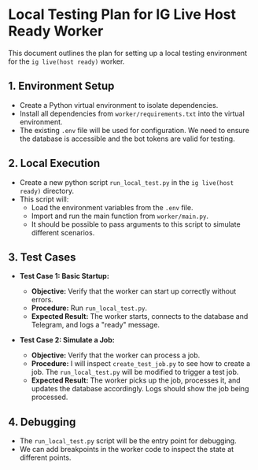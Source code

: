 # Local Testing Plan for IG Live Host Ready Worker

This document outlines the plan for setting up a local testing environment for the `ig live(host ready)` worker.

## 1. Environment Setup

*   Create a Python virtual environment to isolate dependencies.
*   Install all dependencies from `worker/requirements.txt` into the virtual environment.
*   The existing `.env` file will be used for configuration. We need to ensure the database is accessible and the bot tokens are valid for testing.

## 2. Local Execution

*   Create a new python script `run_local_test.py` in the `ig live(host ready)` directory.
*   This script will:
    *   Load the environment variables from the `.env` file.
    *   Import and run the main function from `worker/main.py`.
    *   It should be possible to pass arguments to this script to simulate different scenarios.

## 3. Test Cases

*   **Test Case 1: Basic Startup:**
    *   **Objective:** Verify that the worker can start up correctly without errors.
    *   **Procedure:** Run `run_local_test.py`.
    *   **Expected Result:** The worker starts, connects to the database and Telegram, and logs a "ready" message.

*   **Test Case 2: Simulate a Job:**
    *   **Objective:** Verify that the worker can process a job.
    *   **Procedure:** I will inspect `create_test_job.py` to see how to create a job. The `run_local_test.py` will be modified to trigger a test job.
    *   **Expected Result:** The worker picks up the job, processes it, and updates the database accordingly. Logs should show the job being processed.

## 4. Debugging

*   The `run_local_test.py` script will be the entry point for debugging.
*   We can add breakpoints in the worker code to inspect the state at different points.